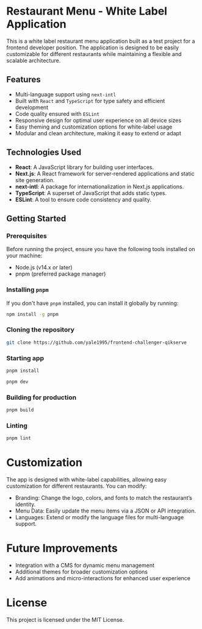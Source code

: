 # Restaurant Menu - White Label Application

This is a white label restaurant menu application built as a test project for a frontend developer position. The application is designed to be easily customizable for different restaurants while maintaining a flexible and scalable architecture.

## Features

- Multi-language support using `next-intl`
- Built with `React` and `TypeScript` for type safety and efficient development
- Code quality ensured with `ESLint`
- Responsive design for optimal user experience on all device sizes
- Easy theming and customization options for white-label usage
- Modular and clean architecture, making it easy to extend or adapt

## Technologies Used

- **React**: A JavaScript library for building user interfaces.
- **Next.js**: A React framework for server-rendered applications and static site generation.
- **next-intl**: A package for internationalization in Next.js applications.
- **TypeScript**: A superset of JavaScript that adds static types.
- **ESLint**: A tool to ensure code consistency and quality.

## Getting Started

### Prerequisites

Before running the project, ensure you have the following tools installed on your machine:

- Node.js (v14.x or later)
- pnpm (preferred package manager)

### Installing `pnpm`

If you don't have `pnpm` installed, you can install it globally by running:

```bash
npm install -g pnpm
```

### Cloning the repository

```bash
git clone https://github.com/yale1995/frontend-challenger-qikserve
```

### Starting app

```bash
pnpm install

pnpm dev
```

### Building for production

```bash
pnpm build
```

### Linting

```bash
pnpm lint
```

# Customization

The app is designed with white-label capabilities, allowing easy customization for different restaurants. You can modify:

- Branding: Change the logo, colors, and fonts to match the restaurant’s identity.
- Menu Data: Easily update the menu items via a JSON or API integration.
- Languages: Extend or modify the language files for multi-language support.


# Future Improvements

- Integration with a CMS for dynamic menu management
- Additional themes for broader customization options
- Add animations and micro-interactions for enhanced user experience

# License

This project is licensed under the MIT License.

